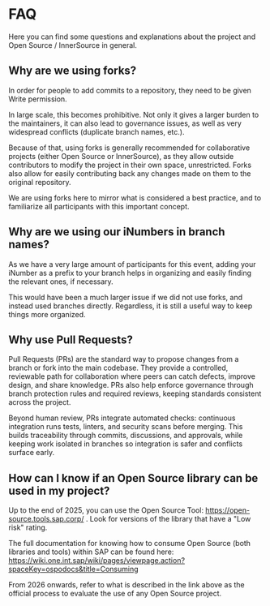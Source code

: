 # FAQ

Here you can find some questions and explanations about the project and Open Source / InnerSource in general.

## Why are we using forks?

In order for people to add commits to a repository, they need to be given Write permission.

In large scale, this becomes prohibitive. Not only it gives a larger burden to the maintainers, it can also lead to governance issues, as well as very widespread conflicts (duplicate branch names, etc.).

Because of that, using forks is generally recommended for collaborative projects (either Open Source or InnerSource), as they allow outside contributors to modify the project in their own space, unrestricted. Forks also allow for easily contributing back any changes made on them to the original repository.

We are using forks here to mirror what is considered a best practice, and to familiarize all participants with this important concept.

## Why are we using our iNumbers in branch names?

As we have a very large amount of participants for this event, adding your iNumber as a prefix to your branch helps in organizing and easily finding the relevant ones, if necessary.

This would have been a much larger issue if we did not use forks, and instead used branches directly. Regardless, it is still a useful way to keep things more organized.

## Why use Pull Requests?

Pull Requests (PRs) are the standard way to propose changes from a branch or fork into the main codebase. They provide a controlled, reviewable path for collaboration where peers can catch defects, improve design, and share knowledge. PRs also help enforce governance through branch protection rules and required reviews, keeping standards consistent across the project.

Beyond human review, PRs integrate automated checks: continuous integration runs tests, linters, and security scans before merging. This builds traceability through commits, discussions, and approvals, while keeping work isolated in branches so integration is safer and conflicts surface early.

## How can I know if an Open Source library can be used in my project?

Up to the end of 2025, you can use the Open Source Tool: https://open-source.tools.sap.corp/ . Look for versions of the library that have a "Low risk" rating.

The full documentation for knowing how to consume Open Source (both libraries and tools) within SAP can be found here: https://wiki.one.int.sap/wiki/pages/viewpage.action?spaceKey=ospodocs&title=Consuming 

From 2026 onwards, refer to what is described in the link above as the official process to evaluate the use of any Open Source project.
